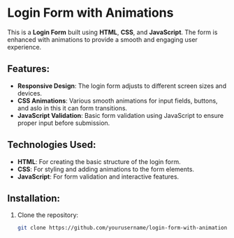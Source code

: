 # Login Form with Animations

This is a **Login Form** built using **HTML**, **CSS**, and **JavaScript**. The form is enhanced with animations to provide a smooth and engaging user experience.

## Features:
- **Responsive Design**: The login form adjusts to different screen sizes and devices.
- **CSS Animations**: Various smooth animations for input fields, buttons, and aslo in this it can form transitions.
- **JavaScript Validation**: Basic form validation using JavaScript to ensure proper input before submission.

## Technologies Used:
- **HTML**: For creating the basic structure of the login form.
- **CSS**: For styling and adding animations to the form elements.
- **JavaScript**: For form validation and interactive features.



## Installation:

1. Clone the repository:
   ```bash
   git clone https://github.com/yourusername/login-form-with-animations.git
